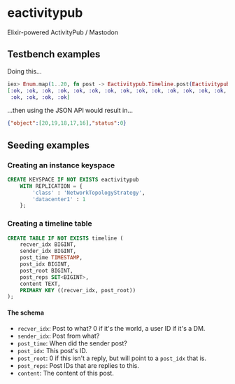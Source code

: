 # eactivitypub
Elixir-powered ActivityPub / Mastodon

## Testbench examples
Doing this...
```elixir
iex> Enum.map(1..20, fn post -> Eactivitypub.Timeline.post(Eactivitypub.Timeline, post) end)
[:ok, :ok, :ok, :ok, :ok, :ok, :ok, :ok, :ok, :ok, :ok, :ok, :ok, :ok, :ok, :ok,
 :ok, :ok, :ok, :ok]
```
...then using the JSON API would result in...
```json
{"object":[20,19,18,17,16],"status":0}
```

## Seeding examples
### Creating an instance keyspace
```ddl
CREATE KEYSPACE IF NOT EXISTS eactivitypub 
    WITH REPLICATION = { 
        'class' : 'NetworkTopologyStrategy', 
        'datacenter1' : 1 
    };
```
### Creating a timeline table
```ddl
CREATE TABLE IF NOT EXISTS timeline (
    recver_idx BIGINT,
    sender_idx BIGINT,
    post_time TIMESTAMP,
    post_idx BIGINT,
    post_root BIGINT,
    post_reps SET<BIGINT>,
    content TEXT,
    PRIMARY KEY ((recver_idx, post_root))
);
```
#### The schema
- `recver_idx`: Post to what? 0 if it's the world, a user ID if it's a DM.
- `sender_idx`: Post from what?
- `post_time`: When did the sender post?
- `post_idx`: This post's ID.
- `post_root`: 0 if this isn't a reply, but will point to a `post_idx` that is.
- `post_reps`: Post IDs that are replies to this.
- `content`: The content of this post.